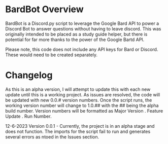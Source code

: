 # BardBot Overview
BardBot is a Discord.py script to leverage the Google Bard API to power a Discord Bot to answer questions without having to leave discord. This was originally intended to be placed as a study guide helper, but there is potential for far more thanks to the power of the Google Bartd API. 

Please note, this code does not include any API keys for Bard or Discord. These would need to be created separately. 

# Changelog
As this is an alpha version, I will attempt to update this with each new update until this is a working project. As issues are resolved, the code will be updated with new 0.0.# version numbers. Once the script runs, the working version number will change to 1.0.## with the ## being the alpha build number. Version numbers will be formatted as Major Version . Feature Update . Run Number. 

12-6-2023 Version 0.0.1 - Currently, the project is in an alpha stage and does not function. The imports for the script fail to run and generates several errors as ntoed in the Issues section. 
